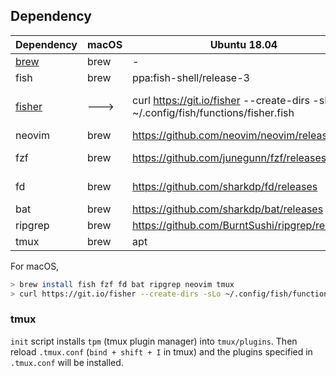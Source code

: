 ## Dependency

| Dependency        | macOS | Ubuntu 18.04                                                                       | Note |
|-------------------|-------|------------------------------------------------------------------------------------|------|
| [brew](brew)      | brew  | -                                                                                  |      |
| fish              | brew  | ppa:fish-shell/release-3                                                           |      |
| [fisher](fisher)  | --->  | curl https://git.io/fisher --create-dirs -sLo ~/.config/fish/functions/fisher.fish | Plugin manager for fish |
| neovim            | brew  | https://github.com/neovim/neovim/releases                                          |      |
| fzf               | brew  | https://github.com/junegunn/fzf/releases                                           | Fuzzy search |
| fd                | brew  | https://github.com/sharkdp/fd/releases                                             | Better find |
| bat               | brew  | https://github.com/sharkdp/bat/releases                                            |      |
| ripgrep           | brew  | https://github.com/BurntSushi/ripgrep/releases                                     |      |
| tmux              | brew  | apt                                                                                |      |

[brew]:https://brew.sh/index
[fisher]:https://github.com/jorgebucaran/fisher

For macOS,
```sh
> brew install fish fzf fd bat ripgrep neovim tmux
> curl https://git.io/fisher --create-dirs -sLo ~/.config/fish/functions/fisher.fish
```

### tmux
``init`` script installs ``tpm`` (tmux plugin manager) into ``tmux/plugins``.
Then reload ``.tmux.conf`` (``bind + shift + I`` in tmux) and the plugins specified in ``.tmux.conf`` will be installed.

